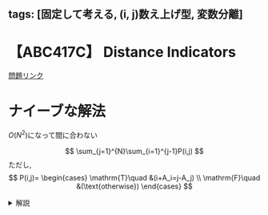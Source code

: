 tags: [固定して考える, (i\, j)数え上げ型, 変数分離]
---
# 【ABC417C】 Distance Indicators 

<a href="https://atcoder.jp/contests/abc417/tasks/abc417_c" target="_blank">問題リンク</a>

# ナイーブな解法

$O(N^2)$になって間に合わない

$$
\sum_{j=1}^{N}\sum_{i=1}^{j-1}P(i,j)
$$
ただし, 
$$
P(i,j)=
\begin{cases}
\mathrm{T}\quad &(i+A_i=j-A_j) \\
\mathrm{F}\quad &(\text{otherwise})
\end{cases}
$$

<details>
<summary>解説</summary>

## ポイント
* 数え上げの基本は**固定して考える**
* $j$を固定した時の$i<j$の寄与が高速にもとまっていれば良い.
* 変数分離
  * $j-i=A_i+A_j \Leftrightarrow i+A_i=j-A_j$
## 定式化

* $C_{\cdot}\leftarrow 0$
* $\text{ans}\leftarrow 0$
* $j=1,2,\cdots,n-1$に対して、
  * $\text{ans} = \text{ans} + C_{j-A_j}$
  * $C_{j+A_j}=C_{j+A_j}+1$

## 計算量

* Pythonの`dict`はオープンアドレス法による実装なので、挿入が平均$O(1)$
* 全体で$O(N)$
## 実装例


```python
n = int(input())
a = list(map(int,input().split()))
from collections import defaultdict
cnt = defaultdict(int)
ans = 0
for j in range(n):
    # 集計(i<j)
    ans += cnt[j-a[j]]
    # 更新
    cnt[j+a[j]] += 1
print(ans)
```



</details>


